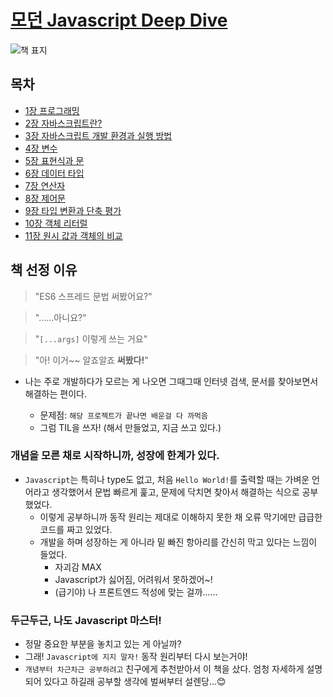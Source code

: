 # [모던 Javascript Deep Dive](https://book.naver.com/bookdb/book_detail.nhn?bid=16710547)

![책 표지](https://bookthumb-phinf.pstatic.net/cover/167/105/16710547.jpg?udate=20211209)

## 목차

- [1장 프로그래밍](1장-프로그래밍.md)
- [2장 자바스크립트란?](2장-자바스크립트란.md)
- [3장 자바스크립트 개발 환경과 실행 방법](3장-자바스크립트-개발-환경과-실행-방법.md)
- [4장 변수](4장-변수.md)
- [5장 표현식과 문](5장-표현식과-문.md)
- [6장 데이터 타입](6장-데이터-타입.md)
- [7장 연산자](7장-연산자.md)
- [8장 제어문](8장-제어문.md)
- [9장 타입 변환과 단축 평가](9장-타입-변환과-단축-평가.md)
- [10장 객체 리터럴](10장-객체-리터럴.md)
- [11장 원시 값과 객체의 비교](11장-원시-값과-객체의-비교.md)

## 책 선정 이유

> "ES6 스프레드 문법 써봤어요?"

> "……아니요?"

> "`[...args]` 이렇게 쓰는 거요"

> "아! 이거~~ 알죠알죠 **써봤다!**"

- 나는 주로 개발하다가 모르는 게 나오면 그때그때 인터넷 검색, 문서를 찾아보면서 해결하는 편이다.

  - 문제점: `해당 프로젝트가 끝나면 배운걸 다 까먹음`
  - 그럼 TIL을 쓰자! (해서 만들었고, 지금 쓰고 있다.)

### 개념을 모른 채로 시작하니까, 성장에 한계가 있다.

- `Javascript`는 특히나 type도 없고, 처음 `Hello World!`를 출력할 때는 가벼운 언어라고 생각했어서 문법 빠르게 훑고, 문제에 닥치면 찾아서 해결하는 식으로 공부했었다.
  - 이렇게 공부하니까 동작 원리는 제대로 이해하지 못한 채 오류 막기에만 급급한 코드를 짜고 있었다.
  - 개발을 하며 성장하는 게 아니라 밑 빠진 항아리를 간신히 막고 있다는 느낌이 들었다.
    - 자괴감 MAX
    - Javascript가 싫어짐, 어려워서 못하겠어~!
    - (급기야) 나 프론트엔드 적성에 맞는 걸까……

### 두근두근, 나도 Javascript 마스터!

- 정말 중요한 부분을 놓치고 있는 게 아닐까?
- 그래! `Javascript에 지지 말자!` 동작 원리부터 다시 보는거야!
- `개념부터 차근차근 공부하려고` 친구에게 추천받아서 이 책을 샀다. 엄청 자세하게 설명되어 있다고 하길래 공부할 생각에 벌써부터 설렌당...😊

